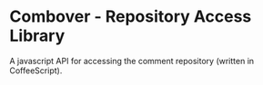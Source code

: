 Combover - Repository Access Library
===

A javascript API for accessing the comment repository (written in CoffeeScript).

